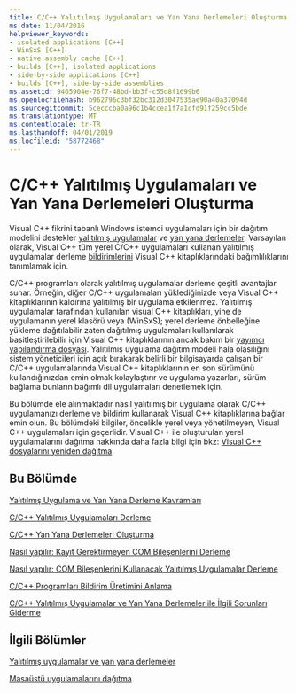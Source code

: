```yaml
---
title: C/C++ Yalıtılmış Uygulamaları ve Yan Yana Derlemeleri Oluşturma
ms.date: 11/04/2016
helpviewer_keywords:
- isolated applications [C++]
- WinSxS [C++]
- native assembly cache [C++]
- builds [C++], isolated applications
- side-by-side applications [C++]
- builds [C++], side-by-side assemblies
ms.assetid: 9465904e-76f7-48bd-bb3f-c55d8f1699b6
ms.openlocfilehash: b962796c3bf32bc312d3047535ae90a40a37094d
ms.sourcegitcommit: 5cecccba0a96c1b4ccea1f7a1cfd91f259cc5bde
ms.translationtype: MT
ms.contentlocale: tr-TR
ms.lasthandoff: 04/01/2019
ms.locfileid: "58772468"
---
```

# <a name="building-cc-isolated-applications-and-side-by-side-assemblies"></a>C/C++ Yalıtılmış Uygulamaları ve Yan Yana Derlemeleri Oluşturma

Visual C++ fikrini tabanlı Windows istemci uygulamaları için bir dağıtım modelini destekler [yalıtılmış uygulamalar](/windows/desktop/SbsCs/isolated-applications) ve [yan yana derlemeler](/windows/desktop/SbsCs/about-side-by-side-assemblies-). Varsayılan olarak, Visual C++ tüm yerel C/C++ uygulamaları kullanan yalıtılmış uygulamalar derleme [bildirimlerini](/windows/desktop/sbscs/manifests) Visual C++ kitaplıklarındaki bağımlılıklarını tanımlamak için.

C/C++ programları olarak yalıtılmış uygulamalar derleme çeşitli avantajlar sunar. Örneğin, diğer C/C++ uygulamaları yüklediğinizde veya Visual C++ kitaplıklarının kaldırma yalıtılmış bir uygulama etkilenmez. Yalıtılmış uygulamalar tarafından kullanılan visual C++ kitaplıkları, yine de uygulamanın yerel klasörü veya (WinSxS); yerel derleme önbelleğine yükleme dağıtılabilir zaten dağıtılmış uygulamaları kullanılarak basitleştirilebilir için Visual C++ kitaplıklarının ancak bakım bir [yayımcı yapılandırma dosyası](/windows/desktop/SbsCs/publisher-configuration). Yalıtılmış uygulama dağıtım modeli hala olasılığını sistem yöneticileri için açık bırakarak belirli bir bilgisayarda çalışan bir C/C++ uygulamalarında Visual C++ kitaplıklarının en son sürümünü kullandığınızdan emin olmak kolaylaştırır ve uygulama yazarları, sürüm bağlama bunların bağımlı dll uygulamaları denetlemek için.

Bu bölümde ele alınmaktadır nasıl yalıtılmış bir uygulama olarak C/C++ uygulamanızı derleme ve bildirim kullanarak Visual C++ kitaplıklarına bağlar emin olun. Bu bölümdeki bilgiler, öncelikle yerel veya yönetilmeyen, Visual C++ uygulamaları için geçerlidir. Visual C++ ile oluşturulan yerel uygulamalarını dağıtma hakkında daha fazla bilgi için bkz: [Visual C++ dosyalarını yeniden dağıtma](../windows/redistributing-visual-cpp-files.md).

## <a name="in-this-section"></a>Bu Bölümde

[Yalıtılmış Uygulama ve Yan Yana Derleme Kavramları](concepts-of-isolated-applications-and-side-by-side-assemblies.md)

[C/C++ Yalıtılmış Uygulamaları Derleme](building-c-cpp-isolated-applications.md)

[C/C++ Yan Yana Derlemeleri Oluşturma](building-c-cpp-side-by-side-assemblies.md)

[Nasıl yapılır: Kayıt Gerektirmeyen COM Bileşenlerini Derleme](how-to-build-registration-free-com-components.md)

[Nasıl yapılır: COM Bileşenlerini Kullanacak Yalıtılmış Uygulamalar Derleme](how-to-build-isolated-applications-to-consume-com-components.md)

[C/C++ Programları Bildirim Üretimini Anlama](understanding-manifest-generation-for-c-cpp-programs.md)

[C/C++ Yalıtılmış Uygulamalar ve Yan Yana Derlemeler ile İlgili Sorunları Giderme](troubleshooting-c-cpp-isolated-applications-and-side-by-side-assemblies.md)

## <a name="related-sections"></a>İlgili Bölümler

[Yalıtılmış uygulamalar ve yan yana derlemeler](/windows/desktop/SbsCs/isolated-applications-and-side-by-side-assemblies-portal)

[Masaüstü uygulamalarını dağıtma](../windows/deploying-native-desktop-applications-visual-cpp.md)